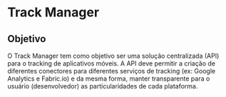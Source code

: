 # Track Manager

## Objetivo
O Track Manager tem como objetivo ser uma solução centralizada (API) para o tracking de aplicativos móveis. A API deve permitir a criação de diferentes conectores para diferentes serviços de tracking (ex: Google Analytics e Fabric.io) e da mesma forma, manter transparente para o usuário (desenvolvedor) as particularidades de cada plataforma.